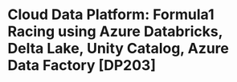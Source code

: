 # Cloud Data Platform:  Formula1 Racing using Azure Databricks, Delta Lake, Unity Catalog, Azure Data Factory [DP203]
